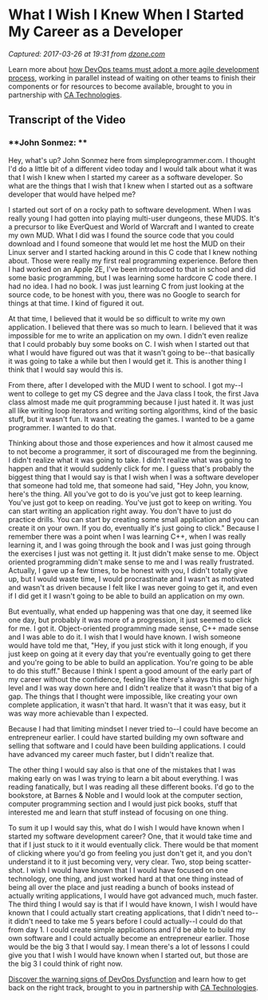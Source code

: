 # What I Wish I Knew When I Started My Career as a Developer 

_Captured: 2017-03-26 at 19:31 from [dzone.com](https://dzone.com/articles/what-i-wish-i-knew-when-i-started-my-career-as-a-d?edition=286925&utm_source=Daily%20Digest&utm_medium=email&utm_campaign=dd%202017-03-26)_

Learn more about [how DevOps teams must adopt a more agile development process](https://dzone.com/go?i=148026&u=https%3A%2F%2Fwww.ca.com%2Fus%2Fcollateral%2Febook%2Fexploring-the-tools-that-make-agile-parallel-development-possible.register.html%3Fmrm%3D540542%26cid%3DNA-DSP-ABUS-ACM-000195-00001285-000000492%26aid%3D00702), working in parallel instead of waiting on other teams to finish their components or for resources to become available, brought to you in partnership with [CA Technologies](https://dzone.com/go?i=148026&u=https%3A%2F%2Fwww.ca.com%2Fus%2Fcollateral%2Febook%2Fexploring-the-tools-that-make-agile-parallel-development-possible.register.html%3Fmrm%3D540542%26cid%3DNA-DSP-ABUS-ACM-000195-00001285-000000492%26aid%3D00702).

## **Transcript of the Video**

### **John Sonmez: **

Hey, what's up? John Sonmez here from simpleprogrammer.com. I thought I'd do a little bit of a different video today and I would talk about what it was that I wish I knew when I started my career as a software developer. So what are the things that I wish that I knew when I started out as a software developer that would have helped me?

I started out sort of on a rocky path to software development. When I was really young I had gotten into playing multi-user dungeons, these MUDS. It's a precursor to like EverQuest and World of Warcraft and I wanted to create my own MUD. What I did was I found the source code that you could download and I found someone that would let me host the MUD on their Linux server and I started hacking around in this C code that I knew nothing about. Those were really my first real programming experience. Before then I had worked on an Apple 2E, I've been introduced to that in school and did some basic programming, but I was learning some hardcore C code there. I had no idea. I had no book. I was just learning C from just looking at the source code, to be honest with you, there was no Google to search for things at that time. I kind of figured it out.

At that time, I believed that it would be so difficult to write my own application. I believed that there was so much to learn. I believed that it was impossible for me to write an application on my own. I didn't even realize that I could probably buy some books on C. I wish when I started out that what I would have figured out was that it wasn't going to be--that basically it was going to take a while but then I would get it. This is another thing I think that I would say would this is.

From there, after I developed with the MUD I went to school. I got my--I went to college to get my CS degree and the Java class I took, the first Java class almost made me quit programming because I just hated it. It was just all like writing loop iterators and writing sorting algorithms, kind of the basic stuff, but it wasn't fun. It wasn't creating the games. I wanted to be a game programmer. I wanted to do that.

Thinking about those and those experiences and how it almost caused me to not become a programmer, it sort of discouraged me from the beginning. I didn't realize what it was going to take. I didn't realize what was going to happen and that it would suddenly click for me. I guess that's probably the biggest thing that I would say is that I wish when I was a software developer that someone had told me, that someone had said, "Hey John, you know, here's the thing. All you've got to do is you've just got to keep learning. You've just got to keep on reading. You've just got to keep on writing. You can start writing an application right away. You don't have to just do practice drills. You can start by creating some small application and you can create it on your own. If you do, eventually it's just going to click." Because I remember there was a point when I was learning C++, when I was really learning it, and I was going through the book and I was just going through the exercises I just was not getting it. It just didn't make sense to me. Object oriented programming didn't make sense to me and I was really frustrated. Actually, I gave up a few times, to be honest with you, I didn't totally give up, but I would waste time, I would procrastinate and I wasn't as motivated and wasn't as driven because I felt like I was never going to get it, and even if I did get it I wasn't going to be able to build an application on my own.

But eventually, what ended up happening was that one day, it seemed like one day, but probably it was more of a progression, it just seemed to click for me. I got it. Object-oriented programming made sense, C++ made sense and I was able to do it. I wish that I would have known. I wish someone would have told me that, "Hey, if you just stick with it long enough, if you just keep on going at it every day that you're eventually going to get there and you're going to be able to build an application. You're going to be able to do this stuff." Because I think I spent a good amount of the early part of my career without the confidence, feeling like there's always this super high level and I was way down here and I didn't realize that it wasn't that big of a gap. The things that I thought were impossible, like creating your own complete application, it wasn't that hard. It wasn't that it was easy, but it was way more achievable than I expected.

Because I had that limiting mindset I never tried to--I could have become an entrepreneur earlier. I could have started building my own software and selling that software and I could have been building applications. I could have advanced my career much faster, but I didn't realize that.

The other thing I would say also is that one of the mistakes that I was making early on was I was trying to learn a bit about everything. I was reading fanatically, but I was reading all these different books. I'd go to the bookstore, at Barnes & Noble and I would look at the computer section, computer programming section and I would just pick books, stuff that interested me and learn that stuff instead of focusing on one thing.

To sum it up I would say this, what do I wish I would have known when I started my software development career? One, that it would take time and that if I just stuck to it it would eventually click. There would be that moment of clicking where you'd go from feeling you just don't get it, and you don't understand it to it just becoming very, very clear. Two, stop being scatter-shot. I wish I would have known that I I would have focused on one technology, one thing, and just worked hard at that one thing instead of being all over the place and just reading a bunch of books instead of actually writing applications, I would have got advanced much, much faster. The third thing I would say is that if I would have known, I wish I would have known that I could actually start creating applications, that I didn't need to--it didn't need to take me 5 years before I could actually--I could do that from day 1. I could create simple applications and I'd be able to build my own software and I could actually become an entrepreneur earlier. Those would be the big 3 that I would say. I mean there's a lot of lessons I could give you that I wish I would have known when I started out, but those are the big 3 I could think of right now.

[Discover the warning signs of DevOps Dysfunction](https://dzone.com/go?i=148027&u=http%3A%2F%2Ftransform.ca.com%2Fpragmatic-guide-to-devops.html%3Fmrm%3D540542%26cid%3DNA-DSP-ABUS-ACM-000195-00001286-000000493%26aid%3D00702) and learn how to get back on the right track, brought to you in partnership with [CA Technologies](https://dzone.com/go?i=148027&u=http%3A%2F%2Ftransform.ca.com%2Fpragmatic-guide-to-devops.html%3Fmrm%3D540542%26cid%3DNA-DSP-ABUS-ACM-000195-00001286-000000493%26aid%3D00702).
